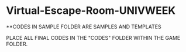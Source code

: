 # Virtual-Escape-Room-UNIVWEEK

**CODES IN SAMPLE FOLDER ARE SAMPLES AND TEMPLATES 

PLACE ALL FINAL CODES IN THE "CODES" FOLDER WITHIN THE GAME FOLDER.



